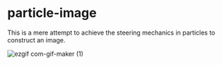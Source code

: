 # particle-image

This is a mere attempt to achieve the steering mechanics in particles to construct an image.

![ezgif com-gif-maker (1)](https://user-images.githubusercontent.com/30470311/113441375-cc6a4600-940b-11eb-99a8-8ded768a9dd1.gif)

